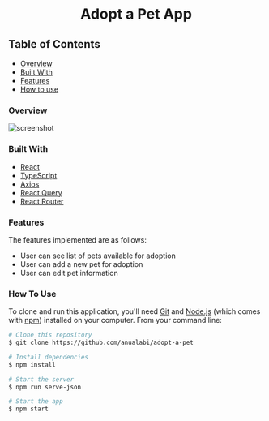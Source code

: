 <h1 align="center">Adopt a Pet App</h1>

<!-- TABLE OF CONTENTS -->

## Table of Contents

- [Overview](#overview)
- [Built With](#built-with)
- [Features](#features)
- [How to use](#how-to-use)

### Overview

![screenshot](https://user-images.githubusercontent.com/33486765/189249982-52912e82-b414-4445-b7cc-9631929dca2a.png)

### Built With

- [React](https://reactjs.org/)
- [TypeScript](https://www.typescriptlang.org/)
- [Axios](https://axios-http.com/docs/intro)
- [React Query](https://react-query-v3.tanstack.com/)
- [React Router](https://reactrouter.com/)

### Features

The features implemented are as follows:

- User can see list of pets available for adoption
- User can add a new pet for adoption
- User can edit pet information

### How To Use

To clone and run this application, you'll need [Git](https://git-scm.com) and [Node.js](https://nodejs.org/en/download/) (which comes with [npm](http://npmjs.com)) installed on your computer. From your command line:

```bash
# Clone this repository
$ git clone https://github.com/anualabi/adopt-a-pet

# Install dependencies
$ npm install

# Start the server
$ npm run serve-json

# Start the app
$ npm start
```
